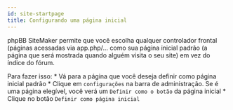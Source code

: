 ```yaml
---
id: site-startpage
title: Configurando uma página inicial
---
```


phpBB SiteMaker permite que você escolha qualquer controlador frontal (páginas acessadas via app.php/... como sua página inicial padrão (a página que será mostrada quando alguém visita o seu site) em vez do índice do fórum.

Para fazer isso: * Vá para a página que você deseja definir como página inicial padrão * Clique em `configurações` na barra de administração. Se é uma página elegível, você verá um `Definir como o botão` da página inicial * Clique no botão `Definir como página inicial`